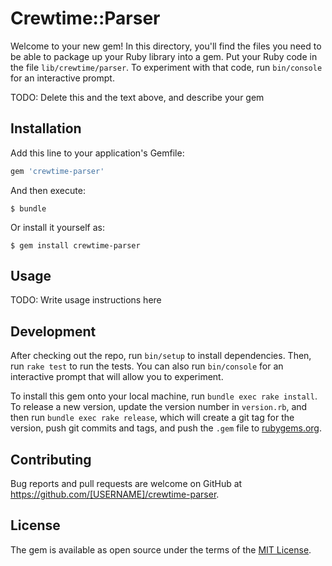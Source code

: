 # Crewtime::Parser

Welcome to your new gem! In this directory, you'll find the files you need to be able to package up your Ruby library into a gem. Put your Ruby code in the file `lib/crewtime/parser`. To experiment with that code, run `bin/console` for an interactive prompt.

TODO: Delete this and the text above, and describe your gem

## Installation

Add this line to your application's Gemfile:

```ruby
gem 'crewtime-parser'
```

And then execute:

    $ bundle

Or install it yourself as:

    $ gem install crewtime-parser

## Usage

TODO: Write usage instructions here

## Development

After checking out the repo, run `bin/setup` to install dependencies. Then, run `rake test` to run the tests. You can also run `bin/console` for an interactive prompt that will allow you to experiment.

To install this gem onto your local machine, run `bundle exec rake install`. To release a new version, update the version number in `version.rb`, and then run `bundle exec rake release`, which will create a git tag for the version, push git commits and tags, and push the `.gem` file to [rubygems.org](https://rubygems.org).

## Contributing

Bug reports and pull requests are welcome on GitHub at https://github.com/[USERNAME]/crewtime-parser.

## License

The gem is available as open source under the terms of the [MIT License](https://opensource.org/licenses/MIT).
